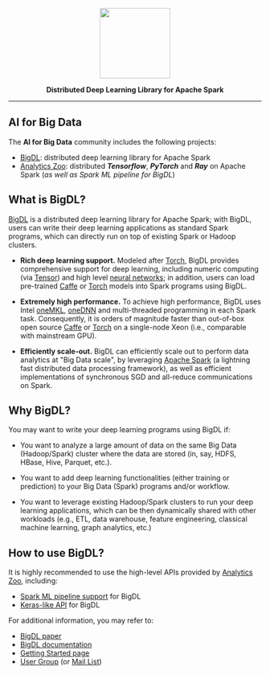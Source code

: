 <div align="center">

<p align="center"> <img src="https://github.com/bigdl-project/bigdl-project.github.io/blob/master/img/bigdl-logo-bw.jpg" height="140px"><br></p>

**Distributed Deep Learning Library for Apache Spark**

</div>

--------
## AI for Big Data

The **AI for Big Data** community includes the following projects:

- [BigDL](#what-is-bigdl): distributed deep learning library for Apache Spark
- [Analytics Zoo](https://github.com/intel-analytics/analytics-zoo): distributed ***Tensorflow***, ***PyTorch*** and ***Ray*** on Apache Spark (*as well as Spark ML pipeline for BigDL*)

## What is BigDL?
[BigDL](https://arxiv.org/abs/1804.05839) is a distributed deep learning library for Apache Spark; with BigDL, users can write their deep learning applications as standard Spark programs, which can directly run on top of existing Spark or Hadoop clusters.
* **Rich deep learning support.** Modeled after [Torch](http://torch.ch/), BigDL provides comprehensive support for deep learning, including numeric computing (via [Tensor](https://github.com/intel-analytics/BigDL/tree/master/spark/dl/src/main/scala/com/intel/analytics/bigdl/tensor)) and high level [neural networks](https://github.com/intel-analytics/BigDL/tree/master/spark/dl/src/main/scala/com/intel/analytics/bigdl/nn); in addition, users can load pre-trained [Caffe](http://caffe.berkeleyvision.org/) or [Torch](http://torch.ch/) models into Spark programs using BigDL.

* **Extremely high performance.** To achieve high performance, BigDL uses Intel [oneMKL](https://software.intel.com/content/www/us/en/develop/tools/oneapi/components/onemkl.html), [oneDNN](https://software.intel.com/content/www/us/en/develop/tools/oneapi/components/onednn.html) and multi-threaded programming in each Spark task. Consequently, it is orders of magnitude faster than out-of-box open source [Caffe](http://caffe.berkeleyvision.org/) or [Torch](http://torch.ch/) on a single-node Xeon (i.e., comparable with mainstream GPU).

* **Efficiently scale-out.** BigDL can efficiently scale out to perform data analytics at "Big Data scale", by leveraging [Apache Spark](http://spark.apache.org/) (a lightning fast distributed data processing framework), as well as efficient implementations of synchronous SGD and all-reduce communications on Spark. 

## Why BigDL?
You may want to write your deep learning programs using BigDL if:
* You want to analyze a large amount of data on the same Big Data (Hadoop/Spark) cluster where the data are stored (in, say, HDFS, HBase, Hive, Parquet, etc.).

* You want to add deep learning functionalities (either training or prediction) to your Big Data (Spark) programs and/or workflow.

* You want to leverage existing Hadoop/Spark clusters to run your deep learning applications, which can be then dynamically shared with other workloads (e.g., ETL, data warehouse, feature engineering, classical machine learning, graph analytics, etc.)

## How to use BigDL?
It is highly recommended to use the high-level APIs provided by [Analytics Zoo](https://github.com/intel-analytics/), including:
-  [Spark ML pipeline support](https://analytics-zoo.readthedocs.io/en/latest/doc/UseCase/nnframes.html) for BigDL
- [Keras-like API](https://analytics-zoo.readthedocs.io/en/latest/doc/UseCase/keras-api.html) for BigDL

For additional information, you may refer to:
- [BigDL paper](https://arxiv.org/abs/1804.05839)
- [BigDL documentation](https://bigdl-project.github.io/)
- [Getting Started page](https://bigdl-project.github.io/master/#getting-started/)
- [User Group](https://groups.google.com/forum/#!forum/bigdl-user-group) (or [Mail List](mailto:bigdl-user-group+subscribe@googlegroups.com))
